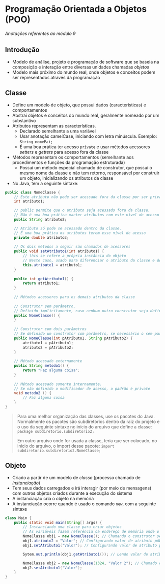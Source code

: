 # Programação Orientada a Objetos (POO)

###### Anotações referentes ao módulo 9

## Introdução

- Modelo de análise, projeto e programação de software que se baseia na composição e interação entre diversas unidades chamadas _objetos_
- Modelo mais próximo do mundo real, onde objetos e conceitos podem ser representados através da programação

## Classe

- Define um modelo de objeto, que possui dados (características) e comportamentos
- Abstrai objetos e conceitos do mundo real, geralmente nomeado por um substantivo
- Atributos representam as características.
  - Declarado semelhante a uma variável
  - Usar anotação camelCase, iniciando com letra minúscula. Exemplo: `String nomePai;`
  - É uma boa prática ter acesso `private` e usar métodos acessores _setters_ e _getters_ para acesso fora da classe
- Métodos representam os comportamentos (semelhante aos procedimentos e funções da programação estruturada)
  - Possui um método especial chamado de construtor, que possui o mesmo nome da classe e não tem retorno, responsável por construir um objeto, inicializando os atributos da classe
- No Java, tem a seguinte sintaxe:
  
~~~java
public class NomeClasse {
    // Este atributo não pode ser acessado fora da classe por ser private (padrão)
    int atributo1;

    // public permite que o atributo seja acessado fora da classe.
    // Não é uma boa prática manter atributos com este nível de acesso
    public String atributo2;

    // Atributo só pode se acessado dentro da classe.
    // É uma boa prática os atributos terem esse nível de acesso
    private double atributo3;
  
    // Os dois métodos a seguir são chamados de acessores
    public void setAtributo1(int atributo1) {
        // this se refere a própria instância do objeto
        // Neste caso, usado para diferenciar o atributo da classe e do parâmetro do método
        this.atributo1 = atributo1;
    }
  
    public int getAtributo1() {
        return atributo1;
    }
  
    // Métodos acessores para os demais atributos da classe
  
    // Construtor sem parâmetro.
    // Definido implicitamente, caso nenhum outro construtor seja definido
    public NomeClasse() {
    }
  
    // Construtor com dois parâmetros
    // Se definido um construtor com parâmetro, se necessário o sem parâmetro, este deve ser definido explicitamente
    public NomeClasse(int pAtributo1, String pAtributo2) {
        atributo1 = pAtributo1;
        atributo2 = pAtributo2;
    }
  
    // Método acessado externamente
    public String metodo1() {
        return "Faz alguma coisa";
    }
  
    // Método acessado somente internamente.
    // Se não definido o modificador de acesso, o padrão é private
    void metodo2 () {
        // Faz alguma coisa
    }
}
~~~
    
> Para uma melhor organização das classes, use os pacotes do Java. Normalmente os pacotes são subdiretórios dentro da raiz do projeto e o uso da seguinte sintaxe no início do arquivo que define a classe: `package subdiretorio.subdiretorio2;`
> 
> Em outro arquivo onde for usada a classe, teria que ser colocado, no início do arquivo, o import desse pacote: `import subdiretorio.subdiretorio2.NomeClasse;`

## Objeto

- Criado a partir de um modelo de _classe_ (processo chamado de _instanciação_)
- Tem seus dados carregados e irá interagir (por meio de mensagens) com outros objetos criados durante a execução do sistema
- A instanciação cria o objeto na memória
- A instanciação ocorre quando é usado o comando `new`, com a seguinte sintaxe

~~~java
class Main {
    public static void main(String[] args) {
        // Instanciando uma classe para criar objetos
        // As variáveis fazem referência oa endereço de memória onde o objeto foi criado
        NomeClasse obj1 = new NomeClasse(); // Chamando o construtor sem parâmetro
        obj1.atributo2 = "Valor"; // Configurando valor de atributo público
        obj1.setAtributo1("Valor"); // Configurando valor de atributo privado através de método acessor

        Sytem.out.println(obj1.getAtributo1()); // Lendo valor de atributo privado através de método acessor

        NomeClasse obj2 = new NomeClasse(1324, "Valor 2"); // Chamado o construtor com 2 parâmetros
        obj2.setAtributo1("Valor");
    }
}
~~~